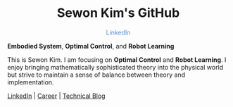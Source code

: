 <div align="center">
  <h1>Sewon Kim's GitHub</h1>
  <a href="https://www.linkedin.com/in/wontothree/" style="color: #598be7; text-decoration: none;" onmouseover="this.style.color='#9bb9f1'" onmouseout="this.style.color='#598be7'">LinkedIn</a>

</div>

**Embodied System**, **Optimal Control**, and **Robot Learning**

This is Sewon Kim. I am focusing on **Optimal Control** and **Robot Learning**. I enjoy bringing mathematically sophisticated theory into the physical world but strive to maintain a sense of balance between theory and implementation.

[LinkedIn](https://www.linkedin.com/in/wontothree/) | [Career](https://wontothree.github.io/career/) | [Technical Blog](https://wontothree.github.io/)
